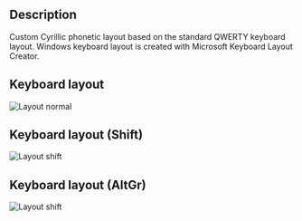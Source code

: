 
## Description

Custom Cyrillic phonetic layout based on the standard QWERTY keyboard layout. Windows keyboard layout is created with Microsoft Keyboard Layout Creator.

## Keyboard layout
![Layout normal](https://rawcdn.githack.com/Aurocosh/keyboard-layout-ru-si/ce24fb6e7d047dfc4147340099be2df4af3c87b4/img/RuSi.jpg)

## Keyboard layout (Shift)
![Layout shift](https://rawcdn.githack.com/Aurocosh/keyboard-layout-ru-si/ce24fb6e7d047dfc4147340099be2df4af3c87b4/img/RuSiShft.jpg)

## Keyboard layout (AltGr)
![Layout shift](https://rawcdn.githack.com/Aurocosh/keyboard-layout-ru-si/ce24fb6e7d047dfc4147340099be2df4af3c87b4/img/RuSiAltGr.jpg)
